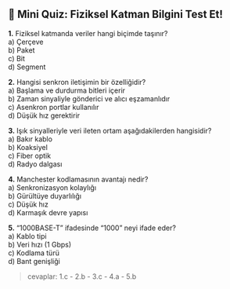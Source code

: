 ## 🧠 Mini Quiz: Fiziksel Katman Bilgini Test Et!

**1.** Fiziksel katmanda veriler hangi biçimde taşınır?  
a) Çerçeve  
b) Paket  
c) Bit  
d) Segment  

**2.** Hangisi senkron iletişimin bir özelliğidir?  
a) Başlama ve durdurma bitleri içerir  
b) Zaman sinyaliyle gönderici ve alıcı eşzamanlıdır  
c) Asenkron portlar kullanılır  
d) Düşük hız gerektirir  

**3.** Işık sinyalleriyle veri ileten ortam aşağıdakilerden hangisidir?  
a) Bakır kablo  
b) Koaksiyel  
c) Fiber optik  
d) Radyo dalgası  

**4.** Manchester kodlamasının avantajı nedir?  
a) Senkronizasyon kolaylığı  
b) Gürültüye duyarlılığı  
c) Düşük hız  
d) Karmaşık devre yapısı  

**5.** “1000BASE-T” ifadesinde “1000” neyi ifade eder?  
a) Kablo tipi  
b) Veri hızı (1 Gbps)  
c) Kodlama türü  
d) Bant genişliği


> cevaplar: 1.c - 2.b - 3.c - 4.a - 5.b
